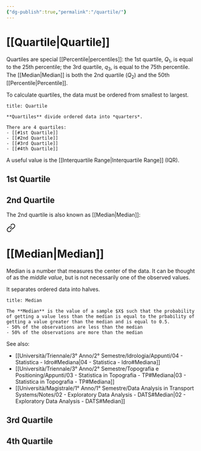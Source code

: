 ```yaml
---
{"dg-publish":true,"permalink":"/quartile/"}
---
```


# [[Quartile\|Quartile]]

Quartiles are special [[Percentile\|percentiles]]: the 1st quartile, $Q_{1}$, is equal to the 25th percentile; the 3rd quartile, $q_{3}$, is equal to the 75th percentile. The [[Median\|Median]] is both the 2nd quartile ($Q_{2}$) and the 50th [[Percentile\|Percentile]].

To calculate quartiles, the data must be ordered from smallest to largest.

```ad-Definizione
title: Quartile

**Quartiles** divide ordered data into *quarters*.

There are 4 quartiles:
- [[#1st Quartile]]
- [[#2nd Quartile]]
- [[#3rd Quartile]]
- [[#4th Quartile]]

```

A useful value is the [[Interquartile Range\|Interquartile Range]] (IQR).

## 1st Quartile


## 2nd Quartile

The 2nd quartile is also known as [[Median\|Median]]:


<div class="transclusion internal-embed is-loaded"><a class="markdown-embed-link" href="/median/" aria-label="Open link"><svg xmlns="http://www.w3.org/2000/svg" width="24" height="24" viewBox="0 0 24 24" fill="none" stroke="currentColor" stroke-width="2" stroke-linecap="round" stroke-linejoin="round" class="svg-icon lucide-link"><path d="M10 13a5 5 0 0 0 7.54.54l3-3a5 5 0 0 0-7.07-7.07l-1.72 1.71"></path><path d="M14 11a5 5 0 0 0-7.54-.54l-3 3a5 5 0 0 0 7.07 7.07l1.71-1.71"></path></svg></a><div class="markdown-embed">




# [[Median\|Median]]

Median is a number that measures the center of the data. It can be thought of as the *middle value*, but is not necessarily one of the observed values. 

It separates ordered data into halves.

```ad-Definizione
title: Median

The **Median** is the value of a sample $X$ such that the probability of getting a value less than the median is equal to the prbability of getting a value greater than the median and is equal to 0.5.
- 50% of the observations are less than the median
- 50% of the observations are more than the median
```


See also:
- [[Università/Triennale/3° Anno/2° Semestre/Idrologia/Appunti/04 - Statistica - Idro#Mediana\|04 - Statistica - Idro#Mediana]]
- [[Università/Triennale/3° Anno/2° Semestre/Topografia e Positioning/Appunti/03 - Statistica in Topografia - TP#Mediana\|03 - Statistica in Topografia - TP#Mediana]]
- [[Università/Magistrale/1° Anno/1° Semestre/Data Analysis in Transport Systems/Notes/02 - Exploratory Data Analysis - DATS#Median\|02 - Exploratory Data Analysis - DATS#Median]]


</div></div>

## 3rd Quartile


## 4th Quartile

